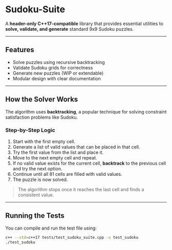# Sudoku-Suite

A **header-only C++17-compatible** library that provides essential utilities to **solve, validate, and generate** standard 9x9 Sudoku puzzles.

---

## Features

- Solve puzzles using recursive backtracking  
- Validate Sudoku grids for correctness  
- Generate new puzzles (WIP or extendable)  
- Modular design with clear documentation  

---

## How the Solver Works

The algorithm uses **backtracking**, a popular technique for solving constraint satisfaction problems like Sudoku.

### Step-by-Step Logic

1. Start with the first empty cell.  
2. Generate a list of valid values that can be placed in that cell.  
3. Try the first value from the list and place it.  
4. Move to the next empty cell and repeat.  
5. If no valid value exists for the current cell, **backtrack** to the previous cell and try the next option.  
6. Continue until all 81 cells are filled with valid values.  
7. The puzzle is now solved.  
> The algorithm stops once it reaches the last cell and finds a consistent value.

---

## Running the Tests

You can compile and run the test file using:

```bash
c++ --std=c++17 tests/test_sudoku_suite.cpp -o test_sudoku
./test_sudoku

